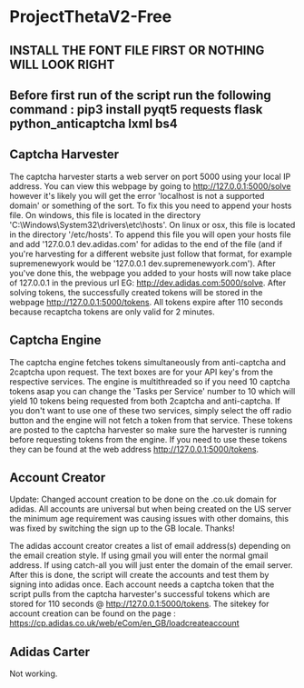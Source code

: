 # ProjectThetaV2-Free

## INSTALL THE FONT FILE FIRST OR NOTHING WILL LOOK RIGHT
## Before first run of the script run the following command : pip3 install pyqt5 requests flask python_anticaptcha lxml bs4

## Captcha Harvester
The captcha harvester starts a web server on port 5000 using your local IP address. You can view this webpage by going to http://127.0.0.1:5000/solve however it's likely you will get the error 'localhost is not a supported domain' or something of the sort. To fix this you need to append your hosts file. On windows, this file is located in the directory 'C:\Windows\System32\drivers\etc\hosts'. On linux or osx, this file is located in the directory '/etc/hosts'. To append this file you will open your hosts file and add '127.0.0.1    dev.adidas.com' for adidas to the end of the file (and if you're harvesting for a different website just follow that format, for example supremenewyork would be '127.0.0.1    dev.supremenewyork.com'). After you've done this, the webpage you added to your hosts will now take place of 127.0.0.1 in the previous url EG: http://dev.adidas.com:5000/solve. After solving tokens, the successfully created tokens will be stored in the webpage http://127.0.0.1:5000/tokens. All tokens expire after 110 seconds because recaptcha tokens are only valid for 2 minutes. 

## Captcha Engine
The captcha engine fetches tokens simultaneously from anti-captcha and 2captcha upon request. The text boxes are for your API key's from the respective services. The engine is multithreaded so if you need 10 captcha tokens asap you can change the 'Tasks per Service' number to 10 which will yield 10 tokens being requested from both 2captcha and anti-captcha. If you don't want to use one of these two services, simply select the off radio button and the engine will not fetch a token from that service. These tokens are posted to the captcha harvester so make sure the harvester is running before requesting tokens from the engine. If you need to use these tokens they can be found at the web address http://127.0.0.1:5000/tokens.

## Account Creator
Update: Changed account creation to be done on the .co.uk domain for adidas. All accounts are universal but when being created on the US server the minimum age requirement was causing issues with other domains, this was fixed by switching the sign up to the GB locale. Thanks!

The adidas account creator creates a list of email address(s) depending on the email creation style. If using gmail you will enter the normal gmail address. If using catch-all you will just enter the domain of the email server. After this is done, the script will create the accounts and test them by signing into adidas once. Each account needs a captcha token that the script pulls from the captcha harvester's successful tokens which are stored for 110 seconds @ http://127.0.0.1:5000/tokens. The sitekey for account creation can be found on the page : https://cp.adidas.co.uk/web/eCom/en_GB/loadcreateaccount

## Adidas Carter
Not working.
